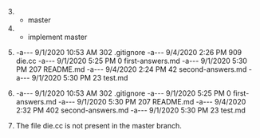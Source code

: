 3. * master

4. * implement
     master

5. -a---         9/1/2020   10:53 AM        302 .gitignore
   -a---         9/4/2020   2:26 PM        909 die.cc
   -a---         9/1/2020   5:25 PM        0 first-answers.md
   -a---         9/1/2020   5:30 PM        207 README.md
   -a---         9/4/2020   2:24 PM        42 second-answers.md
   -a---         9/1/2020   5:30 PM        23 test.md

6. -a---         9/1/2020   10:53 AM        302 .gitignore
   -a---         9/1/2020   5:25 PM        0 first-answers.md
   -a---         9/1/2020   5:30 PM        207 README.md
   -a---         9/4/2020   2:32 PM        402 second-answers.md
   -a---         9/1/2020   5:30 PM        23 test.md


7. The file die.cc is not present in the master branch.
